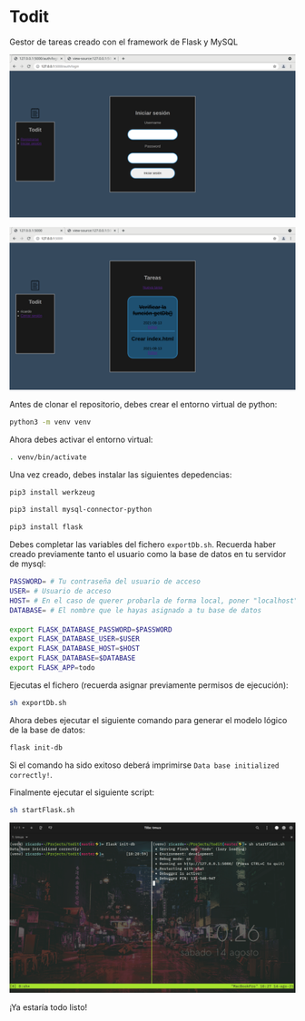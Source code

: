 # Todit

Gestor de tareas creado con el framework de Flask y MySQL

![Preview Image](https://raw.githubusercontent.com/richardesp/todit/master/todo/resources/img/login.png)

![Preview Image](https://raw.githubusercontent.com/richardesp/todit/master/todo/resources/img/index.png)

Antes de clonar el repositorio, debes crear el entorno virtual de python:
```bash
python3 -m venv venv
```

Ahora debes activar el entorno virtual:
```bash
. venv/bin/activate
```

Una vez creado, debes instalar las siguientes depedencias:
```bash
pip3 install werkzeug
```
```bash
pip3 install mysql-connector-python
```
```bash
pip3 install flask
```

Debes completar las variables del fichero ```exportDb.sh```. Recuerda haber creado previamente tanto el usuario como la base de datos en tu servidor de mysql:
```bash
PASSWORD= # Tu contraseña del usuario de acceso
USER= # Usuario de acceso
HOST= # En el caso de querer probarla de forma local, poner "localhost"
DATABASE= # El nombre que le hayas asignado a tu base de datos

export FLASK_DATABASE_PASSWORD=$PASSWORD
export FLASK_DATABASE_USER=$USER
export FLASK_DATABASE_HOST=$HOST
export FLASK_DATABASE=$DATABASE
export FLASK_APP=todo
```
Ejecutas el fichero (recuerda asignar previamente permisos de ejecución):
```bash
sh exportDb.sh
```

Ahora debes ejecutar el siguiente comando para generar el modelo lógico de la base de datos:
```bash
flask init-db
```
Si el comando ha sido exitoso deberá imprimirse ```Data base initialized correctly!```.

Finalmente ejecutar el siguiente script:
```bash
sh startFlask.sh
```

![Preview Image](https://raw.githubusercontent.com/richardesp/todit/master/todo/resources/img/shell.png)

¡Ya estaría todo listo!

